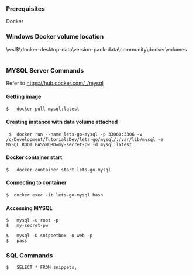 ### Prerequisites

Docker

### Windows Docker volume location

\\wsl$\docker-desktop-data\version-pack-data\community\docker\volumes

#

### MYSQL Server Commands

Refer to https://hub.docker.com/_/mysql

#### Getting image

```shell
$   docker pull mysql:latest
```

#### Creating instance with data volume attached

```shell
 $  docker run --name lets-go-mysql -p 33060:3306 -v /c/Development/TutorialsDev/lets-go/mysql/:/var/lib/mysql -e MYSQL_ROOT_PASSWORD=my-secret-pw -d mysql:latest
```

#### Docker container start

```shell
$   docker container start lets-go-mysql
```

#### Connecting to container

```shell
$  docker exec -it lets-go-mysql bash 
```

#### Accessing MYSQL 

```shell
$   mysql -u root -p
$   my-secret-pw
```

```shell
$   mysql -D snippetbox -u web -p
$   pass
```

### SQL Commands

```shell
$   SELECT * FROM snippets;
```
